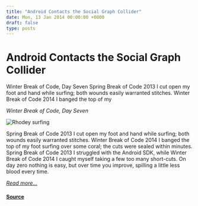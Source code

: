 ```yaml
---
title: "Android Contacts the Social Graph Collider"
date: Mon, 13 Jan 2014 00:00:00 +0000
draft: false
type: posts
---
```

# Android Contacts the Social Graph Collider





 Winter Break of Code, Day Seven Spring Break of Code 2013 I cut open my foot and hand while surfing; both wounds easily warranted stitches. Winter Break of Code 2014 I banged the top of my

_Winter Break of Code, Day Seven_

![Rhodey surfing](/blog/images/wboc-rhodey-surfn.jpg)

Spring Break of Code 2013 I cut open my foot and hand while surfing; both wounds easily warranted stitches. Winter Break of Code 2014 I banged the top of my foot surfing over some coral; the cuts were sealed within minutes. Spring Break of Code 2013 I struggled with the Android SDK, while Winter Break of Code 2014 I caught myself taking a few too many short-cuts. On day zero nothing is easy, but over time you improve, spilling a little less blood every time.

[_Read more..._](https://signal.org/blog/android-contacts-the-social-graph-collider/)

#### [Source](https://signal.org/blog/android-contacts-the-social-graph-collider/)

